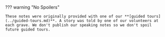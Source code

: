 ??? warning "No Spoilers"  

    These notes were originally provided with one of our **[guided tours](../guided-tours.md)**. A story was told by one of our volunteers at each grave. We don't publish our speaking notes so we don't spoil future guided tours.
